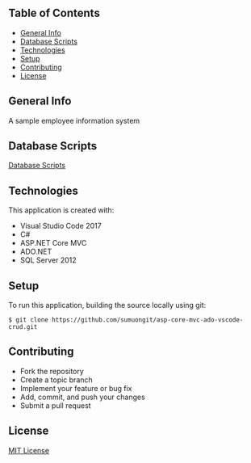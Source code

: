 ## Table of Contents
* [General Info](#general-info)
* [Database Scripts](#database-scripts)
* [Technologies](#technologies)
* [Setup](#setup)
* [Contributing](#contributing)
* [License](#license)

## General Info
A sample employee information system

## Database Scripts
[Database Scripts](https://github.com/sumuongit/asp-core-mvc-ado-vscode-crud/tree/master/Database)
	
## Technologies
This application is created with:
* Visual Studio Code 2017
* C# 
* ASP.NET Core MVC
* ADO.NET
* SQL Server 2012
	
## Setup
To run this application, building the source locally using git:

```
$ git clone https://github.com/sumuongit/asp-core-mvc-ado-vscode-crud.git

```

## Contributing
* Fork the repository
* Create a topic branch
* Implement your feature or bug fix
* Add, commit, and push your changes
* Submit a pull request

## License
[MIT License](https://github.com/sumuongit/asp-core-mvc-ado-vscode-crud/blob/master/LICENSE)
